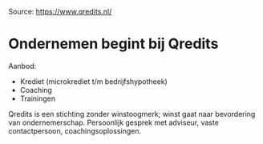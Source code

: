 Source: https://www.qredits.nl/

# Ondernemen begint bij Qredits

Aanbod:
- Krediet (microkrediet t/m bedrijfshypotheek)
- Coaching
- Trainingen

Qredits is een stichting zonder winstoogmerk; winst gaat naar bevordering van ondernemerschap. Persoonlijk gesprek met adviseur, vaste contactpersoon, coachingsoplossingen.


